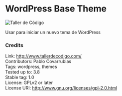 WordPress Base Theme
=============
![Taller de Código]()

Usar para iniciar un nuevo tema de WordPress

### Credits

Link: http://www.tallerdecodigo.com/<br />
Contributors: Pablo Covarrubias<br />
Tags: wordpress, themes<br />
Tested up to: 3.8<br />
Stable tag: 1.0<br />
License: GPLv2 or later<br />
License URI: http://www.gnu.org/licenses/gpl-2.0.html<br />
